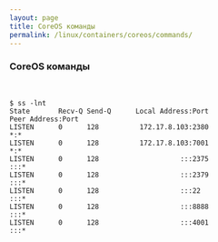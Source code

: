 ```yaml
---
layout: page
title: CoreOS команды
permalink: /linux/containers/coreos/commands/
---
```



### CoreOS команды

<br/>

    $ ss -lnt
    State       Recv-Q Send-Q      Local Address:Port                     Peer Address:Port              
    LISTEN      0      128          172.17.8.103:2380                                *:*                  
    LISTEN      0      128          172.17.8.103:7001                                *:*                  
    LISTEN      0      128                    :::2375                               :::*                  
    LISTEN      0      128                    :::2379                               :::*                  
    LISTEN      0      128                    :::22                                 :::*                  
    LISTEN      0      128                    :::8888                               :::*                  
    LISTEN      0      128                    :::4001                               :::*                  
